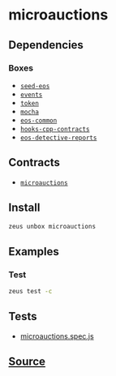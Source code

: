 
microauctions
====================







## Dependencies
### Boxes
* [`seed-eos`](seed-eos.md)
* [`events`](events.md)
* [`token`](token.md)
* [`mocha`](mocha.md)
* [`eos-common`](eos-common.md)
* [`hooks-cpp-contracts`](hooks-cpp-contracts.md)
* [`eos-detective-reports`](eos-detective-reports.md)



## Contracts
* [`microauctions`](https://github.com/liquidapps-io/zeus-sdk/tree/master/boxes/groups/economics/microauctions/contracts/eos/microauctions)
## Install
```bash
zeus unbox microauctions
```
## Examples
### Test
```bash
zeus test -c
```










## Tests 
* [microauctions.spec.js](https://github.com/liquidapps-io/zeus-sdk/tree/master/boxes/groups/economics/microauctions/test/microauctions.spec.js)
## [Source](https://github.com/liquidapps-io/zeus-sdk/tree/master/boxes/groups/economics/microauctions)